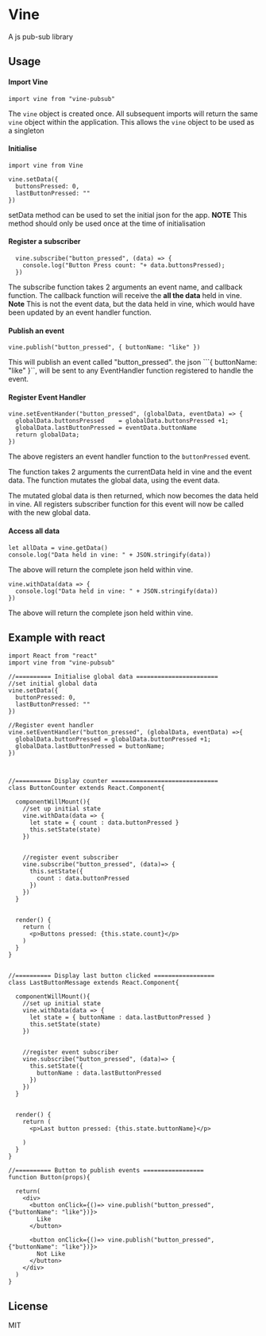 # Vine
A js pub-sub library


## Usage

#### Import Vine
  
    import vine from "vine-pubsub"
      
The ```vine``` object is created once. All subsequent imports will return the same ```vine``` object 
within the application. This allows the ```vine``` object to be used as a singleton 

#### Initialise

    import vine from Vine
    
    vine.setData({
      buttonsPressed: 0,
      lastButtonPressed: ""
    })
    
setData method can be used to set the initial json for the app. 
**NOTE** This method should only be used once at the time of initialisation



#### Register a subscriber 
      
      vine.subscribe("button_pressed", (data) => {
        console.log("Button Press count: "+ data.buttonsPressed);
      })
      
The subscribe function takes 2 arguments an event name, and callback function. The callback function
will receive the **all the data** held in vine. **Note** This is not the event data, but the data held in vine, which 
would have been updated by an event handler function. 


#### Publish an event
          
    vine.publish("button_pressed", { buttonName: "like" })


This will publish an event called "button_pressed". the json ```{ buttonName: "like" }``, will be sent to
 any EventHandler function registered to handle the event. 

   

#### Register Event Handler
  
    vine.setEventHander("button_pressed", (globalData, eventData) => {
      globalData.buttonsPressed    = globalData.buttonsPressed +1;
      globalData.lastButtonPressed = eventData.buttonName
      return globalData;
    })


The above registers an event handler function to the `buttonPressed` event. 

The function takes 2 arguments the currentData held in vine and the event data. The function mutates the global data, using the event data. 

The mutated global data is then returned, which now becomes the data held in vine. All registers subscriber function 
for this event will now be called with the new global data.

#### Access all data 

    let allData = vine.getData()
    console.log("Data held in vine: " + JSON.stringify(data))    

The above will return the complete json held within vine. 


    vine.withData(data => {
      console.log("Data held in vine: " + JSON.stringify(data))     
    })
    
The above will return the complete json held within vine.




## Example with react

    import React from "react"
    import vine from "vine-pubsub"
    
    //========== Initialise global data =======================
    //set initial global data
    vine.setData({
      buttonPressed: 0,
      lastButtonPressed: ""
    })
    
    //Register event handler
    vine.setEventHandler("button_pressed", (globalData, eventData) =>{
      globalData.buttonPressed = globalData.buttonPressed +1;
      globalData.lastButtonPressed = buttonName;
    })
    
    
    
    //========== Display counter ==============================
    class ButtonCounter extends React.Component{
    
      componentWillMount(){
        //set up initial state
        vine.withData(data => {
          let state = { count : data.buttonPressed }
          this.setState(state)
        })
    
    
        //register event subscriber
        vine.subscribe("button_pressed", (data)=> {
          this.setState({
            count : data.buttonPressed
          })
        })
      }
    
    
      render() {
        return (
          <p>Buttons pressed: {this.state.count}</p>
        )
      }
    }
    
    
    //========== Display last button clicked =================
    class LastButtonMessage extends React.Component{
    
      componentWillMount(){
        //set up initial state
        vine.withData(data => {
          let state = { buttonName : data.lastButtonPressed }
          this.setState(state)
        })
    
    
        //register event subscriber
        vine.subscribe("button_pressed", (data)=> {
          this.setState({
            buttonName : data.lastButtonPressed
          })
        })
      }
    
    
      render() {
        return (
          <p>Last button pressed: {this.state.buttonName}</p>
    
        )
      }
    }
    
    //========== Button to publish events =================
    function Button(props){
    
      return(
        <div>
          <button onClick={()=> vine.publish("button_pressed", {"buttonName": "like"})}>
            Like
          </button>
    
          <button onClick={()=> vine.publish("button_pressed", {"buttonName": "like"})}>
            Not Like
          </button>
        </div>
      )
    }
 
 
 ## License
 
 MIT
 